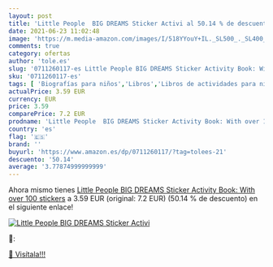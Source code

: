 ```yaml
---
layout: post
title: 'Little People  BIG DREAMS Sticker Activi al 50.14 % de descuento'
date: 2021-06-23 11:02:48
image: 'https://m.media-amazon.com/images/I/518YYouY+IL._SL500_._SL400_.jpg'
comments: true
category: ofertas
author: 'tole.es'
slug: '0711260117-es Little People BIG DREAMS Sticker Activity Book: With over...'
sku: '0711260117-es'
tags: [ 'Biografías para niños','Libros','Libros de actividades para niños','Libros de actividades, manualidades y juegos para niños','Libros de lugares y culturas para niños','Libros para colorear para niños','Libros para niños', ]
actualPrice: 3.59 EUR
currency: EUR
price: 3.59
comparePrice: 7.2 EUR
prodname: 'Little People  BIG DREAMS Sticker Activity Book: With over 100 stickers'
country: 'es'
flag: '🇪🇸'
brand: ''
buyurl: 'https://www.amazon.es/dp/0711260117/?tag=tolees-21'
descuento: '50.14'
average: '3.77874999999999'
---
```


Ahora mismo tienes [Little People  BIG DREAMS Sticker Activity Book: With over 100 stickers](https://www.amazon.es/dp/0711260117/?tag=tolees-21) a 3.59 EUR (original: 7.2 EUR) (50.14 %  de descuento) en el siguiente enlace!

[![Little People  BIG DREAMS Sticker Activi](https://m.media-amazon.com/images/I/518YYouY+IL._SL500_._SL400_.jpg)](https://www.amazon.es/dp/0711260117/?tag=tolees-21)

🔎:


[🛒 Visítala!!!](https://www.amazon.es/dp/0711260117/?tag=tolees-21)
